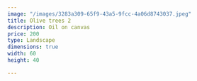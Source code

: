 ```yaml
---
image: "/images/3283a309-65f9-43a5-9fcc-4a06d8743037.jpeg"
title: Olive trees 2
description: Oil on canvas
price: 200
type: Landscape
dimensions: true
width: 60
height: 40

---
```

